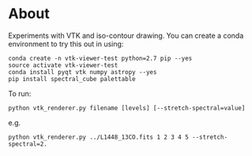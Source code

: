 About
=====

Experiments with VTK and iso-contour drawing. You can create a conda environment to try this out in using:

```
conda create -n vtk-viewer-test python=2.7 pip --yes
source activate vtk-viewer-test
conda install pyqt vtk numpy astropy --yes
pip install spectral_cube palettable
```

To run:

```
python vtk_renderer.py filename [levels] [--stretch-spectral=value]
```

e.g.

```
python vtk_renderer.py ../L1448_13CO.fits 1 2 3 4 5 --stretch-spectral=2.
```

